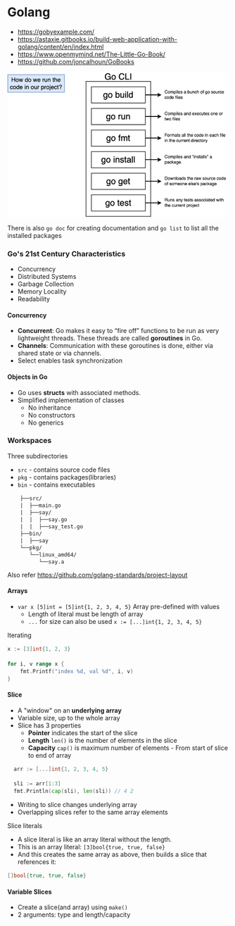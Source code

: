 # Golang

* https://gobyexample.com/
* https://astaxie.gitbooks.io/build-web-application-with-golang/content/en/index.html
* https://www.openmymind.net/The-Little-Go-Book/
* https://github.com/joncalhoun/GoBooks

![](images/go_cli.png)

There is also `go doc` for creating documentation and `go list` to list all the installed packages

### Go's 21st Century Characteristics
* Concurrency
* Distributed Systems
* Garbage Collection
* Memory Locality
* Readability

#### Concurrency
* **Concurrent**:
Go makes it easy to “fire off” functions to be run as very lightweight threads. These threads are called **goroutines** in Go.
* **Channels**: Communication with these goroutines is done, either via shared state or via channels.
* Select enables task synchronization

#### Objects in Go
* Go uses **structs** with associated methods.
* Simplified implementation of classes
  * No inheritance
  * No constructors
  * No generics

### Workspaces

Three subdirectories
* `src` - contains source code files
* `pkg` - contains packages(libraries)
* `bin` - contains executables

```
    ├──src/
    |  ├──main.go
    |  ├──say/
    |  |  ├──say.go
    |  |  ├──say_test.go
    ├──bin/
    |  ├──say
    └──pkg/
       └──linux_amd64/
          └──say.a
```

Also refer https://github.com/golang-standards/project-layout

#### Arrays

* `var x [5]int = [5]int{1, 2, 3, 4, 5}` Array pre-defined with values
  * Length of literal must be length of array
  * `...` for size can also be used `x := [...]int{1, 2, 3, 4, 5}`

Iterating

```go
x := [3]int{1, 2, 3}

for i, v range x {
    fmt.Printf("index %d, val %d", i, v)
}
```

#### Slice

* A "window" on an **underlying array**
* Variable size, up to the whole array
* Slice has 3 properties
  * **Pointer** indicates the start of the slice
  * **Length** `len()` is the number of elements in the slice
  * **Capacity** `cap()` is maximum number of elements - From start of slice to end of array 

```go
  arr := [...]int{1, 2, 3, 4, 5}

  sli := arr[1:3]
  fmt.Println(cap(sli), len(sli)) // 4 2
```

* Writing to slice changes underlying array
* Overlapping slices refer to the same array elements

Slice literals

* A slice literal is like an array literal without the length.
* This is an array literal: `[3]bool{true, true, false}`
* And this creates the same array as above, then builds a slice that references it:

```go
[]bool{true, true, false}
```

#### Variable Slices

* Create a slice(and array) using `make()`
* 2 arguments: type and length/capacity

